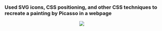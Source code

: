 <h3>Used SVG icons, CSS positioning, and other CSS techniques to recreate a painting by Picasso in a webpage</h3>
<p align=center>
  <img src="./p,jpg">
</p>

